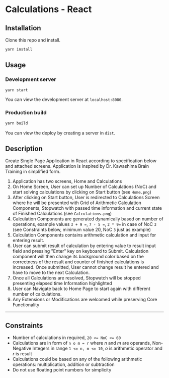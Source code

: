# Calculations - React

## Installation

Clone this repo and install.

```bash
yarn install
```

## Usage

### Development server

```bash
yarn start
```

You can view the development server at `localhost:8080`.

### Production build

```bash
yarn build
```

You can view the deploy by creating a server in `dist`.

## Description

Create Single Page Application in React according to specification below and attached screens.
Application is inspired by Dr. Kawashima Brain Training in simplified form.

1. Application has two screens, Home and Calculations
1. On Home Screen, User can set up Number of Calculations (NoC) and start solving calculations by clicking on Start button (see `Home.png`)
1. After clicking on Start button, User is redirected to Calculations Screen where he will be presented with Grid of Arithmetic Calculation Components, Stopwatch with passed time information and current state of Finished Calculations (see `Calculations.png`)
1. Calculation Components are generated dynamically based on number of operations, example values `3 + 9 =`, `7 - 5 =`, `2 * 9=` in case of NoC `3` (see Constraints below, minimum value 20, NoC `3` just as example)
1. Calculation Components contains arithmetic calculation and input for entering result.
1. User can submit result of calculation by entering value to result input field and pressing "Enter" key on keyboard to Submit. Calculation component will then change its background color based on the correctness of the result and counter of finished calculations is increased. Once submitted, User cannot change result he entered and have to move to the next Calculation.
1. Once all Calculations are resolved, Stopwatch will be stopped presenting elapsed time Information highlighted
1. User can Navigate back to Home Page to start again with different number of calculations.
1. Any Extensions or Modifications are welcomed while preserving Core Functionality

---

## Constraints

- Number of calculations in required, `20 <= NoC <= 60`
- Calculations are in form of `n o m = r` where _n_ and _m_ are operands, Non-Negative Integers in range `1 <= n, m <= 10`, _o_ is arithmetic operator and _r_ is result
- Calculations could be based on any of the following arithmetic operations: multiplication, addition or subtraction
- Do not use floating point numbers for simplicity
